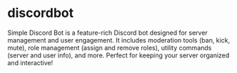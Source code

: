 # discordbot
Simple Discord Bot is a feature-rich Discord bot designed for server management and user engagement. It includes moderation tools (ban, kick, mute), role management (assign and remove roles), utility commands (server and user info), and more. Perfect for keeping your server organized and interactive!
